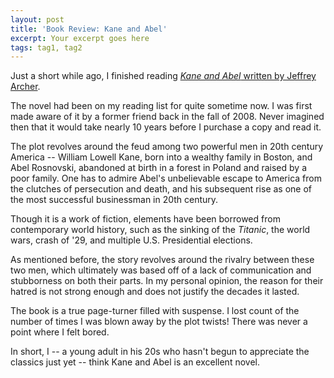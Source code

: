 ```yaml
---
layout: post
title: 'Book Review: Kane and Abel'
excerpt: Your excerpt goes here
tags: tag1, tag2
---
```

Just a short while ago, I finished reading [*Kane and Abel* written by Jeffrey Archer](http://a.co/hHRprre).

The novel had been on my reading list for quite sometime now. I was first made aware of it by a former friend back in the fall of 2008. Never imagined then that it would take nearly 10 years before I purchase a copy and read it.

The plot revolves around the feud among two powerful men in 20th century America -- William Lowell Kane, born into a wealthy family in Boston, and Abel Rosnovski, abandoned at birth in a forest in Poland and raised by a poor family. One has to admire Abel's unbelievable escape to America from the clutches of persecution and death, and his subsequent rise as one of the most successful businessman in 20th century.

Though it is a work of fiction, elements have been borrowed from contemporary world history, such as the sinking of the *Titanic*, the world wars, crash of '29, and multiple U.S. Presidential elections.

As mentioned before, the story revolves around the rivalry between these two men, which ultimately was based off of a lack of communication and stubborness on both their parts. In my personal opinion, the reason for their hatred is not strong enough and does not justify the decades it lasted.

The book is a true page-turner filled with suspense. I lost count of the number of times I was blown away by the plot twists! There was never a point where I felt bored.

In short, I -- a young adult in his 20s who hasn't begun to appreciate the classics just yet -- think Kane and Abel is an excellent novel.
